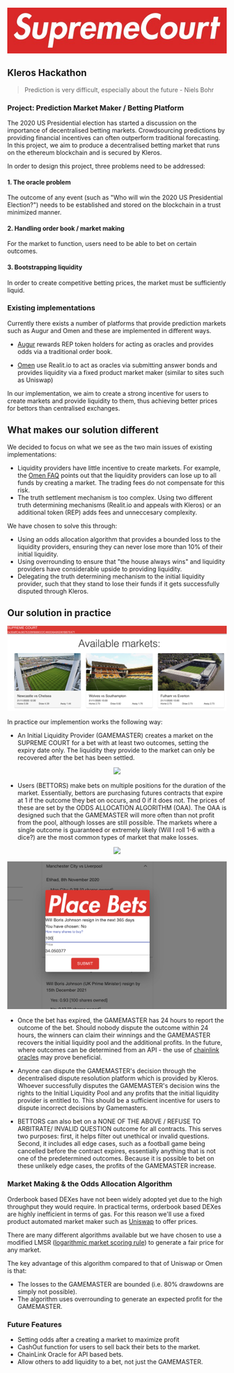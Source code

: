 
<p align="center">
	  <img src="/img/supremecourt.png">
</p>

## Kleros Hackathon

> Prediction is very difficult, especially about the future - Niels Bohr

### Project: Prediction Market Maker / Betting Platform

The 2020 US Presidential election has started a discussion on the importance of decentralised betting markets. Crowdsourcing predictions by providing financial incentives can often outperform traditional forecasting. In this project, we aim to produce a decentralised betting market that runs on the ethereum blockchain and is secured by Kleros.

In order to design this project, three problems need to be addressed:

#### 1. The oracle problem
The outcome of any event (such as "Who will win the 2020 US Presidential Election?") needs to be established and stored on the blockchain in a trust minimized manner.

#### 2. Handling order book / market making
For the market to function, users need to be able to bet on certain outcomes.

#### 3. Bootstrapping liquidity
In order to create competitive betting prices, the market must be sufficiently liquid. 

### Existing implementations

Currently there exists a number of platforms that provide prediction markets such as Augur and Omen and these are implemented in different ways.

- [Augur](https://augur.net) rewards REP token holders for acting as oracles and provides odds via a traditional order book.

- [Omen](https://omen.eth.link/#/liquidity/curation-source/Any) use Realit.io to act as oracles via submitting answer bonds and provides liquidity via a fixed product market maker (similar to sites such as Uniswap)

In our implementation, we aim to create a strong incentive for users to create markets and provide liquidity to them, thus achieving better prices for bettors than centralised exchanges.

## What makes our solution different

We decided to focus on what we see as the two main issues of existing implementations: 

- Liquidity providers have little incentive to create markets. For example, the [Omen FAQ](https://omen.eth.link/faq.pdf) points out that the liquidity providers can lose up to all funds by creating a market. The trading fees do not compensate for this risk.  
- The truth settlement mechanism is too complex. Using two different truth determining mechanisms (Realit.io and appeals with Kleros) or an additional token (REP) adds fees and unneccesary complexity.

We have chosen to solve this through: 

- Using an odds allocation algorithm that provides a bounded loss to the liquidity providers, ensuring they can never lose more than 10% of their initial liquidity. 
- Using overrounding to ensure that "the house always wins" and liquidity providers have considerable upside to providing liquidity. 
- Delegating the truth determining mechanism to the initial liquidity provider, such that they stand to lose their funds if it gets successfully disputed through Kleros. 


## Our solution in practice

<p align="center">
	  <img src="/img/sneekPeak.png">
</p>


In practice our implemention works the following way:

- An Initial Liquidity Provider (GAMEMASTER) creates a market on the SUPREME COURT for a bet with at least two outcomes, setting the expiry date only. The liquidity they provide to the market can only be recovered after the bet has been settled.

<p align="center">
	  <img src="/img/create_screenshot.png">
</p>


- Users (BETTORS) make bets on multiple positions for the duration of the market. Essentially, bettors are purchasing futures contracts that expire at 1 if the outcome they bet on occurs, and 0 if it does not. The prices of these are set by the ODDS ALLOCATION ALGORITHM (OAA). The OAA is designed such that the GAMEMASTER will more often than not profit from the pool, although losses are still possible. The markets where a single outcome is guaranteed or extremely likely (Will I roll 1-6 with a dice?) are the most common types of market that make losses.

<p align="center">
	  <img src="/img/kleros_screenshot1.png">
</p>


<p align="center">
	  <img src="/img/place_bet.png">
</p>


- Once the bet has expired, the GAMEMASTER has 24 hours to report the outcome of the bet. Should nobody dispute the outcome within 24 hours, the winners can claim their winnings and the GAMEMASTER recovers the initial liquidity pool and the additional profits. In the future, where outcomes can be determined from an API - the use of [chainlink oracles](https://chain.link) may prove beneficial.

- Anyone can dispute the GAMEMASTER's decision through the decentralised dispute resolution platform which is provided by Kleros. Whoever successfully disputes the GAMEMASTER's decision wins the rights to the Initial Liquidity Pool and any profits that the initial liquidity provider is entitled to. This should be a sufficient incentive for users to dispute incorrect decisions by Gamemasters. 

- BETTORS can also bet on a NONE OF THE ABOVE / REFUSE TO ARBITRATE/ INVALID QUESTION outcome for all contracts. This serves two purposes: first, it helps filter out unethical or invalid questions. Second, it includes all edge cases, such as a football game being cancelled before the contract expires, essentially anything that is not one of the predetermined outcomes. Because it is possible to bet on these unlikely edge cases, the profits of the GAMEMASTER increase.


### Market Making & the Odds Allocation Algorithm

Orderbook based DEXes have not been widely adopted yet due to the high throughput they would require. In practical terms, orderbook based DEXes are highly inefficient in terms of gas. For this reason we'll use a fixed product automated market maker such as [Uniswap](https://app.uniswap.org/#/swap) to offer prices. 

There are many different algorithms available but we have chosen to use a modified LMSR ([logarithmic market scoring rule](https://www.cs.cmu.edu/~./sandholm/liquidity-sensitive%20automated%20market%20maker.teac.pdf)) to generate a fair price for any market.

The key advantage of this algorithm compared to that of Uniswap or Omen is that: 
- The losses to the GAMEMASTER are bounded (i.e. 80% drawdowns are simply not possible). 
- The algorithm uses overrounding to generate an expected profit for the GAMEMASTER. 

### Future Features

- Setting odds after a creating a market to maximize profit
- CashOut function for users to sell back their bets to the market.
- ChainLink Oracle for API based bets. 
- Allow others to add liquidity to a bet, not just the GAMEMASTER. 







